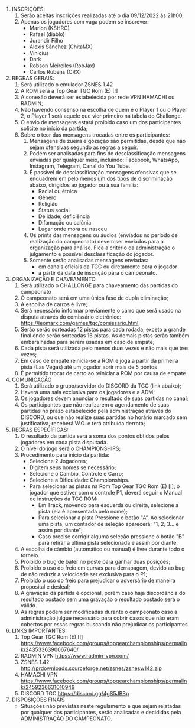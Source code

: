 1. INSCRIÇÕES:
    1. Serão aceitas inscrições realizadas até o dia 09/12/2022 às 21h00;
    1. Apenas os jogadores com vaga podem se inscrever:
        - Marlon (KSHRC)
        - Rafael (diablo)
        - Jurandir Filho
        - Alexis Sánchez (ChitaMX)
        - Vinícius
        - Dark
        - Robson Meirelles (RobJax)
        - Carlos Rubens (CRX)
1. REGRAS GERAIS:
    1. Será utilizado o emulador ZSNES 1.42
    1. A ROM será a Top Gear TGC Rom (E) [!]
    1. A conexão deverá ser estabelecida por rede VPN HAMACHI ou RADMIN;
    1. Não havendo consenso na escolha de quem é o Player 1 ou o Player 2, o Player 1 será aquele que vier primeiro na tabela do Challonge.
    1. O envio de mensagens estará proibido caso um dos participantes solicite no início da partida;
    1. Sobre o teor das mensagens trocadas entre os participantes:
        1. Mensagens de zueira e gozação são permitidas, desde que não sejam ofensivas segundo as regras a seguir.
        1. Podem ser analisadas para fins de desclassificação mensagens enviadas por qualquer meio, incluindo: Facebook, WhatsApp, Instagram, Telegram, Canal do You Tube.
        1. É passível de desclassificação mensagens ofensivas que se enquadrem em pelo menos um dos tipos de discriminação abaixo, dirigidos ao jogador ou à sua família:
            - Racial ou étnica
            - Gênero
            - Religião
            - Status social
            - De idade, deficiência
            - Difamação ou calúnia
            - Lugar onde mora ou nasceu
        1. Os prints das mensagens ou áudios (enviados no período de realização do campeonato) devem ser enviados para a organização para análise. Fica a critério da administração o julgamento e possível desclassificação do jogador.
        1. Somente serão analisadas mensagens enviadas:
            - em canais oficiais da TGC ou diretamente para o jogador
            - a partir da data de inscrição para o campeonato.
1. ORGANIZAÇÃO E CHAVEAMENTO
    1. Será utilizado o CHALLONGE para chaveamento das partidas do campeonato
    1. O campeonato será em uma única fase de dupla eliminação;
    1. A escolha de carros é livre;
    1. Será necessário imformar previamente o carro que será usado na disputa através do comissário eletrônico: https://leomarx.com/games/tgc/comissario.html;
    1. Serão serão sorteadas 12 pistas para cada rodada, exceto a grande final onde serão sorteadas 16 pistas. As demais pistas serão também embaralhadas para serem usadas em caso de empate;
    1. Cada pista será utilizada pelo menos duas vezes e não mais que tres vezes;
    1. Em caso de empate reinicia-se a ROM e joga a partir da primeira pista (Las Vegas) até um jogador abrir mais de 5 pontos
    1. É permitido trocar de carro ao reiniciar a ROM por causa de empate
1. COMUNICAÇÂO
    1. Será utilizado o grupo/servidor do DISCORD da TGC (link abaixo);
    1. Haverá uma sala exclusiva para os jogadores e a ADM;
    1. Os jogadores devem anunciar o resultado de suas partidas no canal;
    1. Os participantes que não realizarem o agendamento de suas partidas no prazo estabelecido pela administração através do DISCORD, ou que não realize suas partidas no horário marcado sem justificativa, receberá W.O. e terá atribuída derrota;
1. REGRAS ESPECÍFICAS:
    1. O resultado da partida será a soma dos pontos obtidos pelos jogadores em cada pista disputada.  
    1. O nível do jogo será o CHAMPIONSHIPS;
    1. Procedimento para início da partida:
        - Selecione 2 Jogadores;
        - Digitem seus nomes se necessário;
        - Selecione o Cambio, Controle e Carro;
        - Selecione a Dificuldade: Championships.
        - Para selecionar as pistas na Rom Top Gear TGC Rom (E) [!], o jogador que estiver com o controle P1, deverá seguir o Manual de instruções da TGC ROM:
            - Em Track, movendo para esquerda ou direita, selecione a pista (ela é apresentada pelo nome);
            - Para selecionar a pista Pressione o botão "A”. Ao selecionar uma pista, um contador de seleção aparecerá: "1, 2, 3... e assim por diante";
            - Caso precise corrigir alguma seleção pressione o botão "B" para retirar a última pista selecionada e assim por diante.
    1. A escolha de câmbio (automático ou manual) é livre durante todo o torneio.
    1. Proibido o bug de bater no poste para ganhar duas posições;
    1. Proibido o uso do freio em curvas para derrapagem, devido ao bug de não reduzir a velocidade ser exclusiva para o P1;
    1. Proibido o uso do freio para prejudicar o adversário de maneira proposital e desleal;
    1. A gravação da partida é opcional, porém caso haja discordância do resultado postado sem uma gravação o resultado postado será o válido.
    1. As regras podem ser modificadas durante o campeonato caso a administração julgue necessário para cobrir casos que não eram cobertos por essas regras buscando não prejudicar os participantes
1. LINKS IMPORTANTES:
    1. Top Gear TGC Rom (E) [!]
        https://www.facebook.com/groups/topgearchampionships/permalink/2435336390067640/
    1. RADMIN VPN
        https://www.radmin-vpn.com/
    1. ZSNES 1.42
        http://prdownloads.sourceforge.net/zsnes/zsnesw142.zip
    1. HAMACHI VPN
        https://www.facebook.com/groups/topgearchampionships/permalink/2459236631010949
    1. DISCORD TGC
        https://discord.gg/4gS5JBBp
1. DISPOSIÇÕES FINAIS
    - Situações não previstas neste regulamento e que sejam relatadas por qualquer dos participantes, serão analisadas e decididas pela ADMINISTRAÇÃO DO CAMPEONATO.
